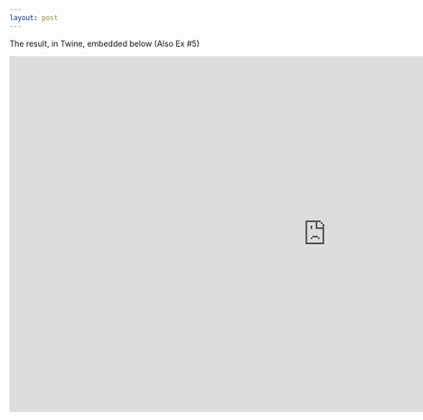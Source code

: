 ```yaml
---
layout: post
---
```

The result, in Twine, embedded below (Also Ex #5)
<iframe width="1120" height="630" src="https://www.daughterofsaturn.com/dos_game.html" frameborder="0" allowfullscreen></iframe> 

